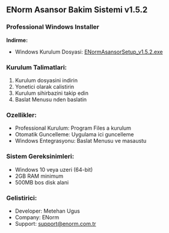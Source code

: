 ﻿## ENorm Asansor Bakim Sistemi v1.5.2

### Professional Windows Installer

**Indirme:**
- Windows Kurulum Dosyasi: [ENormAsansorSetup_v1.5.2.exe](https://github.com/metehan-ugus/ENorm-Release/releases/latest/download/ENormAsansorSetup_v1.5.2.exe)

### Kurulum Talimatlari:
1. Kurulum dosyasini indirin
2. Yonetici olarak calistirin
3. Kurulum sihirbazini takip edin
4. Baslat Menusu nden baslatin

### Ozellikler:
- Professional Kurulum: Program Files a kurulum
- Otomatik Guncelleme: Uygulama ici guncelleme
- Windows Entegrasyonu: Baslat Menusu ve masaustu

### Sistem Gereksinimleri:
- Windows 10 veya uzeri (64-bit)
- 2GB RAM minimum
- 500MB bos disk alani

### Gelistirici:
- Developer: Metehan Ugus
- Company: ENorm
- Support: support@enorm.com.tr

